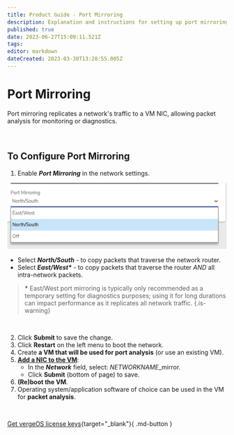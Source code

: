 ```yaml
---
title: Product Guide - Port Mirroring
description: Explanation and instructions for setting up port mirroring on a network.
published: true
date: 2023-06-27T15:09:11.521Z
tags: 
editor: markdown
dateCreated: 2023-03-30T13:28:55.005Z
---
```


# Port Mirroring

Port mirroring replicates a network's traffic to a VM NIC, allowing packet analysis for monitoring or diagnostics.

<br>

## To Configure Port Mirroring

1.  Enable ***Port Mirroring*** in the network settings.

  ![portmirrordropdown.png](/public/userguide-sshots/portmirrordropdown.png)
 - Select ***North/South*** - to copy packets that traverse the network router.
 - Select ***East/West\**** - to copy packets that traverse the router *AND* all intra-network packets.
 
 > **\*** East/West port mirroring is typically only recommended as a temporary setting for diagnostics purposes; using it for long durations can impact performance as it replicates all network traffic. {.is-warning}
 
<br>

2.  Click **Submit** to save the change.
3.  Click **Restart** on the left menu to boot the network.
4.  Create **a VM that will be used for port analysis** (or use an existing VM).
5.  [**Add a NIC to the VM**](/public/ProductGuide/VMNics):
    -   In the ***Network*** field, select: *NETWORKNAME*\_mirror.
    -   Click **Submit** (bottom of page) to save.
6.  **(Re)boot the VM**.
7.  Operating system/application software of choice can be used in the VM for **packet analysis**.

<br>

[Get vergeOS license keys](https://www.verge.io/test-drive){target="_blank"}{ .md-button }